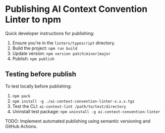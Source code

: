 # Publishing AI Context Convention Linter to npm

Quick developer instructions for publishing:

1. Ensure you're in the `linters/typescript` directory.
2. Build the project: `npm run build`
3. Update version: `npm version patch|minor|major`
4. Publish: `npm publish`

## Testing before publish

To test locally before publishing:

1. `npm pack`
2. `npm install -g ./ai-context-convention-linter-x.x.x.tgz`
3. Test the CLI: `ai-context-lint /path/to/test/directory`
4. Uninstall test package: `npm uninstall -g ai-context-convention-linter`

TODO: Implement automated publishing using semantic versioning and GitHub Actions.